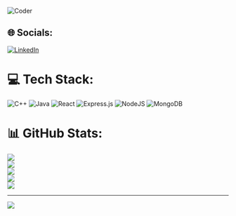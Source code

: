 ![Coder](https://media.giphy.com/media/MYI6NK4JOGpOzOriEg/giphy.gif)
## 🌐 Socials:

[![LinkedIn](https://img.shields.io/badge/LinkedIn-%230077B5.svg?logo=linkedin&logoColor=white)](https://linkedin.com/in/harshalkolhe0)

# 💻 Tech Stack:

![C++](https://img.shields.io/badge/c++-%2300599C.svg?style=for-the-badge&logo=c%2B%2B&logoColor=white) ![Java](https://img.shields.io/badge/java-%23ED8B00.svg?style=for-the-badge&logo=java&logoColor=white) ![React](https://img.shields.io/badge/react-%2320232a.svg?style=for-the-badge&logo=react&logoColor=%2361DAFB) ![Express.js](https://img.shields.io/badge/express.js-%23404d59.svg?style=for-the-badge&logo=express&logoColor=%2361DAFB) ![NodeJS](https://img.shields.io/badge/node.js-6DA55F?style=for-the-badge&logo=node.js&logoColor=white) ![MongoDB](https://img.shields.io/badge/MongoDB-%234ea94b.svg?style=for-the-badge&logo=mongodb&logoColor=white)

# 📊 GitHub Stats:

![](https://github-readme-stats.vercel.app/api?username=harshalkolhe0&theme=react&hide_border=false&include_all_commits=true&count_private=true)<br/>
![](https://github-readme-stats.vercel.app/api/top-langs/?username=anuraghazra&layout=compact)<br/>
![](https://github-readme-stats.vercel.app/api?username=harshalkolhe0&theme=react&hide_border=false&include_all_commits=true&count_private=true)<br/>
![](https://github-readme-streak-stats.herokuapp.com/?user=harshalkolhe0&theme=react&hide_border=false)<br/>
![](https://github-readme-stats.vercel.app/api/top-langs/?username=harshalkolhe0&theme=react&hide_border=false&include_all_commits=true&count_private=true&layout=compact)

---

[![](https://visitcount.itsvg.in/api?id=harshalkolhe0&icon=0&color=0)](https://visitcount.itsvg.in)
